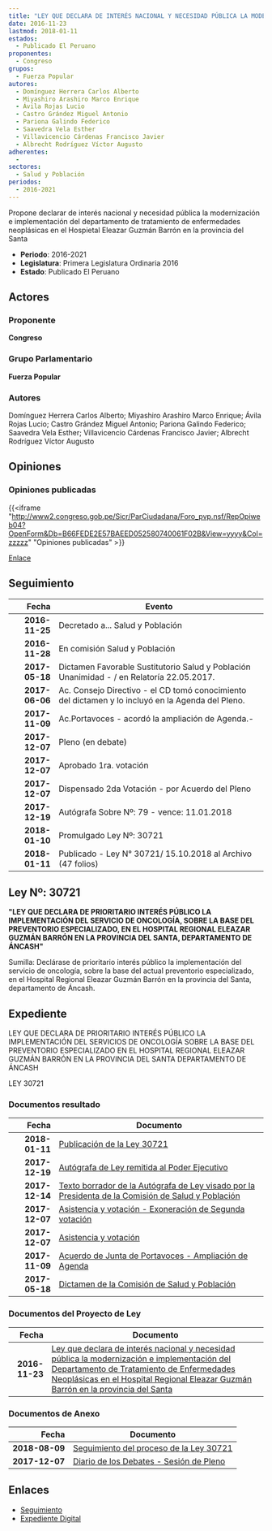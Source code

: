 ```yaml
---
title: "LEY QUE DECLARA DE INTERÉS NACIONAL Y NECESIDAD PÚBLICA LA MODERNIZACIÓN E IMPLEMENTACIÓN DEL DEPARTAMENTO DE TRATAMIENTO DE ENFERMEDADES NEOPLÁSICAS EN EL HOSPITAL REGIONAL ELEAZAR GUZMÁN BARRÓN EN LA PROVINCIA DEL SANTA"
date: 2016-11-23
lastmod: 2018-01-11
estados: 
  - Publicado El Peruano
proponentes: 
  - Congreso
grupos: 
  - Fuerza Popular
autores: 
  - Domínguez Herrera Carlos Alberto
  - Miyashiro Arashiro Marco Enrique
  - Ávila Rojas Lucio
  - Castro Grández Miguel Antonio
  - Pariona Galindo Federico
  - Saavedra Vela Esther
  - Villavicencio Cárdenas Francisco Javier
  - Albrecht Rodríguez Víctor Augusto
adherentes: 
  - 
sectores: 
  - Salud y Población
periodos: 
  - 2016-2021
---
```


Propone declarar de interés nacional y necesidad pública la modernización e implementación del departamento de tratamiento de enfermedades neoplásicas en el Hospietal Eleazar Guzmán Barrón en la provincia del Santa

- **Periodo**: 2016-2021
- **Legislatura**: Primera Legislatura Ordinaria 2016
- **Estado**: Publicado El Peruano

## Actores

### Proponente

**Congreso**

### Grupo Parlamentario

**Fuerza Popular**

### Autores

Domínguez Herrera Carlos Alberto; Miyashiro Arashiro Marco Enrique; Ávila Rojas Lucio; Castro Grández Miguel Antonio; Pariona Galindo Federico; Saavedra Vela Esther; Villavicencio Cárdenas Francisco Javier; Albrecht Rodríguez Víctor Augusto


## Opiniones

### Opiniones publicadas

{{<iframe "http://www2.congreso.gob.pe/Sicr/ParCiudadana/Foro_pvp.nsf/RepOpiweb04?OpenForm&Db=B66FEDE2E57BAEED052580740061F02B&View=yyyy&Col=zzzzz" "Opiniones publicadas" >}}

[Enlace](http://www2.congreso.gob.pe/Sicr/ParCiudadana/Foro_pvp.nsf/RepOpiweb04?OpenForm&Db=B66FEDE2E57BAEED052580740061F02B&View=yyyy&Col=zzzzz)

## Seguimiento

| Fecha | Evento |
|------:|--------|
| **2016-11-25** | Decretado a... Salud y Población|
| **2016-11-28** | En comisión Salud y Población|
| **2017-05-18** | Dictamen Favorable Sustitutorio Salud y Población Unanimidad - / en Relatoría 22.05.2017.|
| **2017-06-06** | Ac. Consejo Directivo - el CD tomó conocimiento del dictamen y lo incluyó en la Agenda del Pleno.|
| **2017-11-09** | Ac.Portavoces - acordó la ampliación de Agenda.-|
| **2017-12-07** | Pleno (en debate)|
| **2017-12-07** | Aprobado 1ra. votación|
| **2017-12-07** | Dispensado 2da Votación - por Acuerdo del Pleno|
| **2017-12-19** | Autógrafa Sobre Nº: 79 - vence: 11.01.2018|
| **2018-01-10** | Promulgado Ley Nº: 30721|
| **2018-01-11** | Publicado - Ley N° 30721/ 15.10.2018 al Archivo (47 folios)|

## Ley Nº: 30721

**"LEY QUE DECLARA DE PRIORITARIO INTERÉS PÚBLICO LA IMPLEMENTACIÓN DEL SERVICIO DE ONCOLOGÍA, SOBRE LA BASE DEL PREVENTORIO ESPECIALIZADO, EN EL HOSPITAL REGIONAL ELEAZAR GUZMÁN BARRÓN EN LA PROVINCIA DEL SANTA, DEPARTAMENTO DE ÁNCASH"**

Sumilla: Declárase de prioritario interés público la implementación del servicio de oncología, sobre la base del actual preventorio especializado, en el Hospital Regional Eleazar Guzmán Barrón en la provincia del Santa, departamento de Áncash.


## Expediente

LEY QUE DECLARA DE PRIORITARIO INTERÉS PÚBLICO LA IMPLEMENTACIÓN DEL SERVICIOS DE ONCOLOGÍA SOBRE LA BASE DEL PREVENTORIO ESPECIALIZADO EN EL HOSPITAL REGIONAL ELEAZAR GUZMÁN BARRÓN EN LA PROVINCIA DEL SANTA DEPARTAMENTO DE ÁNCASH

LEY 30721


### Documentos resultado

| Fecha | Documento |
|------:|--------|
| **2018-01-11** | [Publicación de la Ley 30721](http://www.leyes.congreso.gob.pe/Documentos/2016_2021/ADLP/Normas_Legales/30721-LEY.pdf) |
| **2017-12-19** | [Autógrafa de Ley remitida al Poder Ejecutivo](http://www.leyes.congreso.gob.pe/Documentos/2016_2021/ADLP/Texto_Aprobado/AU0067120171219.pdf) |
| **2017-12-14** | [Texto borrador de la Autógrafa de Ley visado por la Presidenta de la Comisión de Salud y Población](http://www.leyes.congreso.gob.pe/Documentos/2016_2021/Texto_Borrador_de_Autografa/BAU0067120171214.pdf) |
| **2017-12-07** | [Asistencia y votación - Exoneración de Segunda votación](http://www.leyes.congreso.gob.pe/Documentos/2016_2021/Asistencia_y_Votacion/Proyectos_de_Ley/Exoneracion_de_Segunda_Votacion/AVES0067120171207..pdf) |
| **2017-12-07** | [Asistencia y votación](http://www.leyes.congreso.gob.pe/Documentos/2016_2021/Asistencia_y_Votacion/Proyectos_de_Ley/AV0067120171207..pdf) |
| **2017-11-09** | [Acuerdo de Junta de Portavoces - Ampliación de Agenda](http://www.leyes.congreso.gob.pe/Documentos/2016_2021/Acuerdos/Junta_Portavoces/AJP0067120171109.PDF) |
| **2017-05-18** | [Dictamen de la Comisión de Salud y Población](http://www.leyes.congreso.gob.pe/Documentos/2016_2021/Dictamenes/Proyectos_de_Ley/00671DC21MAY20170518..pdf) |

### Documentos del Proyecto de Ley

| Fecha | Documento |
|------:|--------|
| **2016-11-23** | [Ley que declara de interés nacional y necesidad pública la modernización e implementación del Departamento de Tratamiento de Enfermedades Neoplásicas en el Hospital Regional Eleazar Guzmán Barrón en la provincia del Santa](http://www.leyes.congreso.gob.pe/Documentos/2016_2021/Proyectos_de_Ley_y_de_Resoluciones_Legislativas/PL0067120161123..pdf) |

### Documentos de Anexo

| Fecha | Documento |
|------:|--------|
| **2018-08-09** | [Seguimiento del proceso de la Ley 30721](http://www.leyes.congreso.gob.pe/Documentos/2016_2021/Seguimiento_de_Proyectos_de_Ley/00671PL20180809.pdf) |
| **2017-12-07** | [Diario de los Debates - Sesión de Pleno](http://www.leyes.congreso.gob.pe/Documentos/2016_2021/ADLP/Diario_Debates/30721-TDD.pdf) |

## Enlaces 

- [Seguimiento](http://www2.congreso.gob.pehttp://www2.congreso.gob.pe/Sicr/TraDocEstProc/CLProLey2016.nsf/f7fff46988ca05b1052578e100829cc7/efb1af2702ed6228052580740077c254?OpenDocument)
- [Expediente Digital](http://www2.congreso.gob.pehttp://www2.congreso.gob.pe/Sicr/TraDocEstProc/CLProLey2016.nsf/f7fff46988ca05b1052578e100829cc7/efb1af2702ed6228052580740077c254?OpenDocument&Click=05257FB7005EB655.eb71d0cf91d8294e05256cdf006b5706/$Body/0.1C6C)
